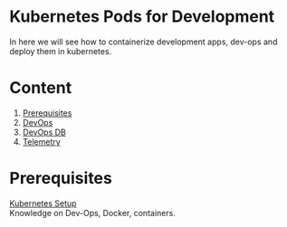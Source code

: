# Kubernetes Pods for Development<br/>
   In here we will see how to containerize development apps, dev-ops and deploy them in kubernetes.

# Content
1. [Prerequisites](#prerequisites)
2. [DevOps](#prerequisites)
2. [DevOps DB](#prerequisites)
2. [Telemetry](#prerequisites)


# Prerequisites<br/> 
  [Kubernetes Setup](https://github.com/TharaniRajan/Geppetto-local-K8s/blob/master/docs/Kubernetes_setup.md) <br/> 
  Knowledge on Dev-Ops, Docker, containers.
